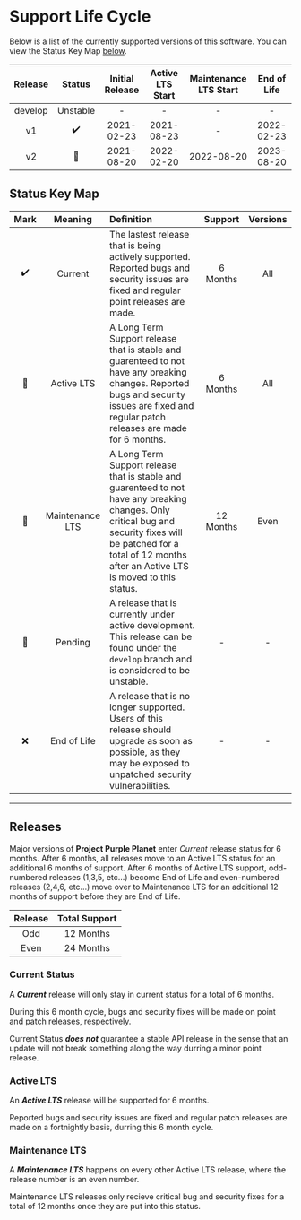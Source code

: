 # Support Life Cycle

Below is a list of the currently supported versions of this software. You can view the Status Key Map [below](#status-key-map).

| Release | Status | Initial Release | Active LTS Start | Maintenance LTS Start | End of Life |
| :-----: | :----------------: | :-------------: | :------------------: | :--------------------: | :-: |
| develop  | Unstable | - | - | - | - |
| v1  | :heavy_check_mark: | 2021-02-23 | 2021-08-23 | - | 2022-02-23 |
| v2  | :construction: | 2021-08-20 | 2022-02-20 | 2022-08-20 | 2023-08-20 |

## Status Key Map

| Mark | Meaning | Definition | Support | Versions |
| :--: | :-----: | :---- | :---: | :---: |
| :heavy_check_mark: | Current | The lastest release that is being actively supported. Reported bugs and security issues are fixed and regular point releases are made. | 6 Months | All |
| :purple_heart: | Active LTS | A Long Term Support release that is stable and guarenteed to not have any breaking changes. Reported bugs and security issues are fixed and regular patch releases are made for 6 months. | 6 Months | All |
| :wrench: |  Maintenance LTS | A Long Term Support release that is stable and guarenteed to not have any breaking changes. Only critical bug and security fixes will be patched for a total of 12 months after an Active LTS is moved to this status. | 12 Months | Even |
| :construction: | Pending | A release that is currently under active development. This release can be found under the `develop` branch and is considered to be unstable. | - | - |
| :x: | End of Life | A release that is no longer supported. Users of this release should upgrade as soon as possible, as they may be exposed to unpatched security vulnerabilities. | - | - |

---
## Releases
Major versions of **Project Purple Planet** enter _Current_ release status for 6 months. After 6 months, all releases move to an Active LTS status for an additional 6 months of support. After 6 months of Active LTS support, odd-numbered releases (1,3,5, etc...) become End of Life and even-numbered releases (2,4,6, etc...) move over to Maintenance LTS for an additional 12 months of support before they are End of Life.

| Release | Total Support |
| :-----: | :-----: |
| Odd  | 12 Months |
| Even | 24 Months |


### Current Status

A **_Current_** release will only stay in current status for a total of 6 months.

During this 6 month cycle, bugs and security fixes will be made on point and patch releases, respectively.

Current Status **_does not_** guarantee a stable API release in the sense that an update will not break something along the way durring a minor point release.

### Active LTS

An **_Active LTS_** release will be supported for 6 months.

Reported bugs and security issues are fixed and regular patch releases are made on a fortnightly basis, durring this 6 month cycle.

### Maintenance LTS

A **_Maintenance LTS_** happens on every other Active LTS release, where the release number is an even number.

Maintenance LTS releases only recieve critical bug and security fixes for a total of 12 months once they are put into this status.